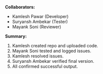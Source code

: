 **Collaborators:**
- Kamlesh Pawar (Developer)
- Suryansh Ambekar (Tester)
- Mayank Soni (Reviewer)

**Summary:**
1. Kamlesh created repo and uploaded code.
2. Mayank Soni tested and logged issues.
3. Kamlesh resolved issues.
4. Suryansh Ambekar verified final version.
5. All confirmed successful output.
